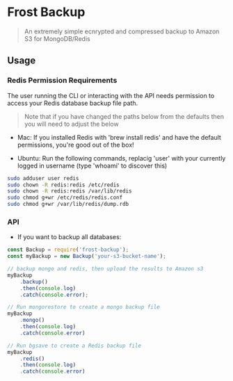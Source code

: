 # Frost Backup

> An extremely simple ecnrypted and compressed backup to Amazon S3 for MongoDB/Redis 

## Usage

### Redis Permission Requirements

The user running the CLI or interacting with the API needs permission to access your Redis database backup file path.

> Note that if you have changed the paths below from the defaults then you will need to adjust the below

* Mac: If you installed Redis with 'brew install redis' and have the default permissions, you're good out of the box!

* Ubuntu: Run the following commands, replacig 'user' with your currently logged in username (type 'whoami' to discover this)

```sh
sudo adduser user redis
sudo chown -R redis:redis /etc/redis
sudo chown -R redis:redis /var/lib/redis
sudo chmod g+wr /etc/redis/redis.conf
sudo chmod g+wr /var/lib/redis/dump.rdb
```

### API

* If you want to backup all databases:

```js
const Backup = require('frost-backup');
const myBackup = new Backup('your-s3-bucket-name');

// backup mongo and redis, then upload the results to Amazon s3
myBackup
    .backup()
    .then(console.log)
    .catch(console.error);

// Run mongorestore to create a mongo backup file
myBackup
    .mongo()
    .then(console.log)
    .catch(console.error)

// Run bgsave to create a Redis backup file
myBackup
    .redis()
    .then(console.log)
    .catch(console.error)
```
